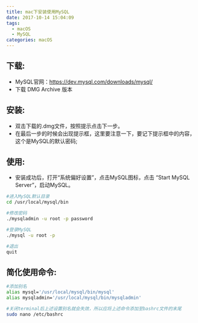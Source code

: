 ```yaml
---
title: mac下安装使用MySQL
date: 2017-10-14 15:04:09
tags:
  - macOS
  - MySQL
categories: macOS
---
```


## 下载:
* MySQL官网：https://dev.mysql.com/downloads/mysql/
* 下载 DMG Archive 版本

<!-- more -->

## 安装:
* 双击下载的.dmg文件，按照提示点击下一步。
* 在最后一步的时候会出现提示框，这里要注意一下，要记下提示框中的内容，这个是MySQL的默认密码;

## 使用:
* 安装成功后，打开“系统偏好设置”，点击MySQL图标，点击 “Start MySQL Server”，启动MySQL。

```bash
#进入MySQL默认目录
cd /usr/local/mysql/bin

#修改密码
./mysqladmin -u root -p password

#登录MySQL
./mysql -u root -p

#退出
quit

```

## 简化使用命令:

```bash
#添加别名
alias mysql='/usr/local/mysql/bin/mysql'
alias mysqladmin='/usr/local/mysql/bin/mysqladmin'

#关闭terminal后上述设置别名就会失效，所以应将上述命令添加至bashrc文件的末尾
sudo nano /etc/bashrc
```

